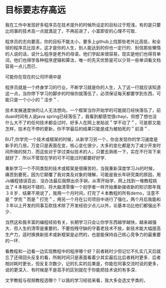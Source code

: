 # 目标要志存高远

我在工作中发现好多程序员在技术提升的时候所设定的目标过于短浅，有的是只要比同事的技术高一点就満足了，不再前进了，小富即安的心理不可取．


程序员的志向要高，你的目标不能太小，要多上github上找那些老外比高低，和全球的程序员比技术，这才是你的人生，别人能达到的你也一定行的．别信那些懒惰的人说的话，说什么程序是老外的母语，他们学起来很容易，现实是他们也得背单词，他们也得学各种程序逻辑和算法，唯一的先天优势是可以少背一些单词看文档容易一点儿而已．

可能你在现在的公司环境中是





程序员就是一个终身学习的行业，不断学习就是你的人生，入了这一行就应该知道这一点，当你停下学习的脚步的时候你就落伍了，必须保证每天都要学到东西，可能只是一个小小的＂洼步＂．

技术发展速度快的让人无法想向，一个框架当你开始学的可能就已经快落伍了，前duan时间有人说java spring已经落伍了，我看到都感觉很chayi，但想了想也没什么大不了的任何技术都会过时，好多人在网上发贴说＂学不动了＂，可是那又能怎样，技术在不停的更新，你不学最后的结果只能是成为被拍死的＂前浪＂．

BUT,你学完一个技术或框架的时候，从新学习另一个，你会发现你的学习速度是新手的几倍，万变只是表面在变，核心变化很少，大多的变化都是为了减少开发时间所做的努力．而这些对于学过类似技术的人，只要去熟练一下，实在不行背下来就好了．所以不管现在学的可不可能过时都要好好学．

重新学习一个不同类型的技术或框架是很痛苦的，当我重新深度学习Js的时候，痛苦到要死，因为它颠覆了我对类及对象的理解，可能是我长年研究类的原因，用Js编程错误百出．没办法最后我祭出杀手锏，从零开始学，网上找到一堆教程挑出了４本相对不错的，将大脑清零像一个初学者一样开始重新接收新的知识那年我３８岁．结果不用说了，我用一个月时间，打完了４本教程的所有demo，注意不是＂学完＂而是＂打完＂，用另一个月在公司项目中进行了强化，两个月后我能和３年以上开发的同事互砍技术除了开发经验少点儿以外，论基本功比他们都强出不少．

当然这和我丰富的编程经验有关，长期学习只会让你学东西越学越快，越来越强大．但人生的清零是重要的，不要抱残守缺的守着老技术不放，新技术能大幅提高生产力，适时换换新技术或新框架是必然的，也是能保持自己核心竞争力的最重要的一环．


看教程和一边看一边实现教程中的程序哪个好？前者耗时少但记忆不扎实几天后就忘了还得回头反复的看，所耗时间只是表面看着少其实最后比后者耗时更多．后者相对耗时更长，但反复次数少，记的扎实的后果是，你能在同事交流时说的更多，说的更深入．有时候是不是高手的区别就在于你能把技术说的有多深．

文字教程与视频教程选哪个？以我的学习经验来看，我大多会选文字类的，